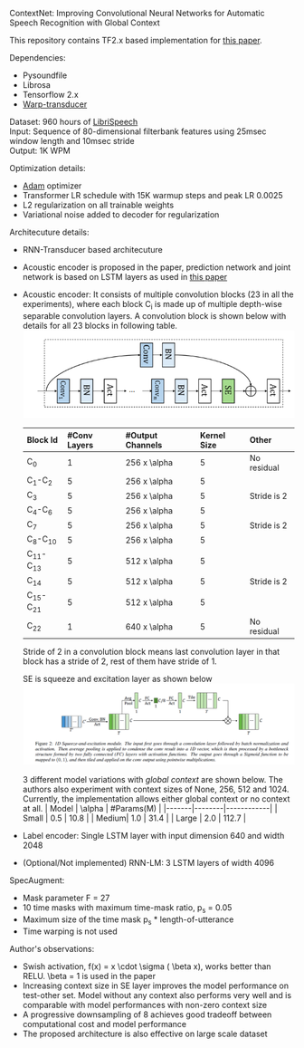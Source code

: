 ContextNet: Improving Convolutional Neural Networks for Automatic Speech Recognition with Global Context

This repository contains TF2.x based implementation for [this paper](https://arxiv.org/pdf/2005.03191.pdf).

Dependencies:
  * Pysoundfile
  * Librosa
  * Tensorflow 2.x
  * [Warp-transducer](https://github.com/HawkAaron/warp-transducer)

Dataset: 960 hours of [LibriSpeech](http://www.openslr.org/12)  
Input: Sequence of 80-dimensional filterbank features using 25msec window length and 10msec stride  
Output: 1K WPM

Optimization details:
  * [Adam](https://arxiv.org/abs/1412.6980) optimizer
  * Transformer LR schedule with 15K warmup steps and peak LR 0.0025
  * L2 regularization on all trainable weights
  * Variational noise added to decoder for regularization

Architecuture details:
  * RNN-Transducer based architecuture
  * Acoustic encoder is proposed in the paper, prediction network and joint network is based on LSTM layers as used in [this paper](https://arxiv.org/abs/1811.06621)
  * Acoustic encoder:
    It consists of multiple convolution blocks (23 in all the experiments), where each block C<sub>i</sub> is made up of multiple depth-wise separable convolution layers. A convolution block is shown below with details for all 23 blocks in following table.
    ![alt text](assets/convblock.png) 

    | Block Id                     | #Conv Layers | #Output Channels | Kernel Size | Other       |
    |------------------------------|--------------|------------------|-------------|-------------|
    |C<sub>0</sub>                 | 1            | 256 x \alpha     | 5           | No residual |
    |C<sub>1</sub>-C<sub>2</sub>   | 5            | 256 x \alpha     | 5           |             |
    |C<sub>3</sub>                 | 5            | 256 x \alpha     | 5           | Stride is 2 |
    |C<sub>4</sub>-C<sub>6</sub>   | 5            | 256 x \alpha     | 5           |             |
    |C<sub>7</sub>                 | 5            | 256 x \alpha     | 5           | Stride is 2 |
    |C<sub>8</sub>-C<sub>10</sub>  | 5            | 256 x \alpha     | 5           |             |
    |C<sub>11</sub>-C<sub>13</sub> | 5            | 512 x \alpha     | 5           |             |
    |C<sub>14</sub>                | 5            | 512 x \alpha     | 5           | Stride is 2 |
    |C<sub>15</sub>-C<sub>21</sub> | 5            | 512 x \alpha     | 5           |             |
    |C<sub>22</sub>                | 1            | 640 x \alpha     | 5           | No residual |
    Stride of 2 in a convolution block means last convolution layer in that block has a stride of 2, rest of them have stride of 1.

    SE is squeeze and excitation layer as shown below
    ![alt text](assets/SE.png) 

    3 different model variations with *global context* are shown below. The authors also experiment with context sizes of None, 256, 512 and 1024. Currently, the implementation allows either global context or no context at all.
    | Model | \alpha | #Params(M) |
    |-------|--------|------------|
    | Small | 0.5    | 10.8       |
    | Medium| 1.0    | 31.4       |
    | Large | 2.0    | 112.7      |

  * Label encoder: Single LSTM layer with input dimension 640 and width 2048
  * (Optional/Not implemented) RNN-LM: 3 LSTM layers of width 4096

SpecAugment:
  * Mask parameter F = 27
  * 10 time masks with maximum time-mask ratio, p<sub>s</sub> = 0.05
  * Maximum size of the time mask p<sub>s</sub> * length-of-utterance
  * Time warping is not used

Author's observations:
  * Swish activation, f(x) = x \cdot \sigma ( \beta x), works better than RELU. \beta = 1 is used in the paper
  * Increasing context size in SE layer improves the model performance on test-other set. Model without any context also performs very well and is comparable with model performances with non-zero context size
  * A progressive downsampling of 8 achieves good tradeoff between computational cost and model performance
  * The proposed architecture is also effective on large scale dataset
